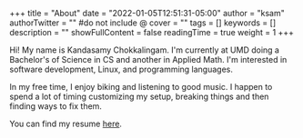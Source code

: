 +++
title = "About"
date = "2022-01-05T12:51:31-05:00"
author = "ksam"
authorTwitter = "" #do not include @
cover = ""
tags = []
keywords = []
description = ""
showFullContent = false
readingTime = true
weight = 1
+++

Hi! My name is Kandasamy Chokkalingam. I'm currently at UMD doing a Bachelor's of Science in CS and another in Applied Math. I'm interested in software development, Linux, and programming languages.

In my free time, I enjoy biking and listening to good music. I happen to spend a lot of timing customizing my setup, breaking things and then finding ways to fix them.

You can find my resume [here](/files/resume.pdf).
